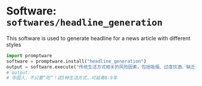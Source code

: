 # Software: `softwares/headline_generation`

This software is used to generate headline for a news article with different styles

```python
import promptware
software = promptware.install("headline_generation")
output = software.execute("传统生活方式相关的风险因素，包括吸烟、过度饮酒、缺乏运动、不良饮食习惯和肥胖，与死亡风险增加有关，尤其是慢性病。然而，只有少数研究评估了个人生活方式因素（如吸烟和饮酒）对中国人口预期寿命的影响。综合生活方式行为对中国人预期寿命的影响尚不清楚，需要填补证据空白。2022年8月1日，北京大学李立明、吕筠与中国疾病预防控制中心赵丽云团队在 Lancet Public Health (IF=72) 期刊在线发表题为“Healthy lifestyle and life expectancy at age 30 years in the Chinese population: an observational study”的研究论文，该研究调查了健康生活方式对中国人30岁时预期寿命影响。五种低风险生活方式：从不吸烟或戒烟、不过度饮酒、积极运动、健康的饮食习惯和健康的体型）中，与五种生活方式均低风险和只有一个或没有低风险的个体相比，男性在30岁时的预期寿命延长8.8年（95% CI 6.8-10.7），女性为8.1年（6.5–9.9）。该研究结果表明，通过公共卫生干预这五种健康生活方式可能会大幅延长中国人口的预期寿命。")
# output:
# 中国人，不只要“吃”！这5种生活方式，可延寿8-9年
```